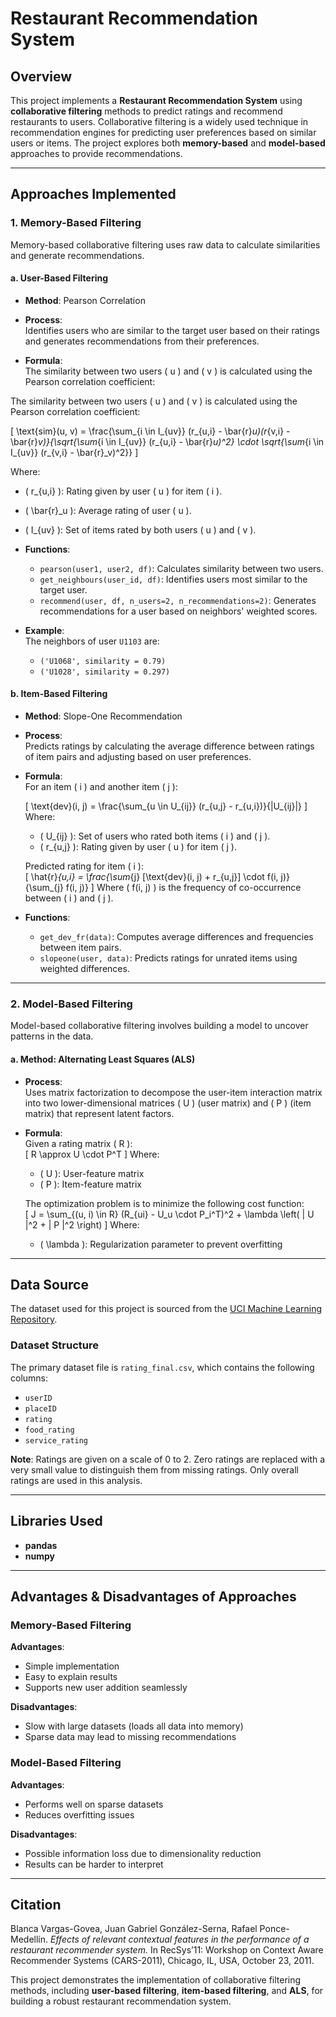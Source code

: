 # Restaurant Recommendation System

## Overview  
This project implements a **Restaurant Recommendation System** using **collaborative filtering** methods to predict ratings and recommend restaurants to users. Collaborative filtering is a widely used technique in recommendation engines for predicting user preferences based on similar users or items. The project explores both **memory-based** and **model-based** approaches to provide recommendations.

---

## Approaches Implemented  

### 1. **Memory-Based Filtering**  
Memory-based collaborative filtering uses raw data to calculate similarities and generate recommendations.  

#### a. **User-Based Filtering**  
- **Method**: Pearson Correlation  
- **Process**:  
  Identifies users who are similar to the target user based on their ratings and generates recommendations from their preferences.

- **Formula**:  
  The similarity between two users \( u \) and \( v \) is calculated using the Pearson correlation coefficient:  

 The similarity between two users \( u \) and \( v \) is calculated using the Pearson correlation coefficient:

\[
\text{sim}(u, v) = \frac{\sum_{i \in I_{uv}} (r_{u,i} - \bar{r}_u)(r_{v,i} - \bar{r}_v)}{\sqrt{\sum_{i \in I_{uv}} (r_{u,i} - \bar{r}_u)^2} \cdot \sqrt{\sum_{i \in I_{uv}} (r_{v,i} - \bar{r}_v)^2}}
\]

Where:  
- \( r_{u,i} \): Rating given by user \( u \) for item \( i \).  
- \( \bar{r}_u \): Average rating of user \( u \).  
- \( I_{uv} \): Set of items rated by both users \( u \) and \( v \).

- **Functions**:  
  - `pearson(user1, user2, df)`: Calculates similarity between two users.  
  - `get_neighbours(user_id, df)`: Identifies users most similar to the target user.  
  - `recommend(user, df, n_users=2, n_recommendations=2)`: Generates recommendations for a user based on neighbors' weighted scores.  

- **Example**:  
  The neighbors of user `U1103` are:  
  - `('U1068', similarity = 0.79)`  
  - `('U1028', similarity = 0.297)`  

#### b. **Item-Based Filtering**  
- **Method**: Slope-One Recommendation  
- **Process**:  
  Predicts ratings by calculating the average difference between ratings of item pairs and adjusting based on user preferences.

- **Formula**:  
  For an item \( i \) and another item \( j \):  

  \[
  \text{dev}(i, j) = \frac{\sum_{u \in U_{ij}} (r_{u,j} - r_{u,i})}{|U_{ij}|}
  \]
  Where:  
  - \( U_{ij} \): Set of users who rated both items \( i \) and \( j \).  
  - \( r_{u,j} \): Rating given by user \( u \) for item \( j \).  

  Predicted rating for item \( i \):  
  \[
  \hat{r}_{u,i} = \frac{\sum_{j} [\text{dev}(i, j) + r_{u,j}] \cdot f(i, j)}{\sum_{j} f(i, j)}
  \]
  Where \( f(i, j) \) is the frequency of co-occurrence between \( i \) and \( j \).  

- **Functions**:  
  - `get_dev_fr(data)`: Computes average differences and frequencies between item pairs.  
  - `slopeone(user, data)`: Predicts ratings for unrated items using weighted differences.

---

### 2. **Model-Based Filtering**  
Model-based collaborative filtering involves building a model to uncover patterns in the data.  

#### a. **Method**: Alternating Least Squares (ALS)  
- **Process**:  
  Uses matrix factorization to decompose the user-item interaction matrix into two lower-dimensional matrices \( U \) (user matrix) and \( P \) (item matrix) that represent latent factors.

- **Formula**:  
  Given a rating matrix \( R \):  
  \[
  R \approx U \cdot P^T
  \]
  Where:  
  - \( U \): User-feature matrix  
  - \( P \): Item-feature matrix  

  The optimization problem is to minimize the following cost function:  
  \[
  J = \sum_{(u, i) \in R} (R_{ui} - U_u \cdot P_i^T)^2 + \lambda \left( \| U \|^2 + \| P \|^2 \right)
  \]
  Where:  
  - \( \lambda \): Regularization parameter to prevent overfitting  

---

## Data Source  
The dataset used for this project is sourced from the [UCI Machine Learning Repository](https://archive.ics.uci.edu/ml/datasets/Restaurant+%26+consumer+data).  

### Dataset Structure  
The primary dataset file is `rating_final.csv`, which contains the following columns:  
- `userID`  
- `placeID`  
- `rating`  
- `food_rating`  
- `service_rating`  

**Note**: Ratings are given on a scale of 0 to 2. Zero ratings are replaced with a very small value to distinguish them from missing ratings. Only overall ratings are used in this analysis.  

---

## Libraries Used  
- **pandas**  
- **numpy**  

---

## Advantages & Disadvantages of Approaches  

### Memory-Based Filtering  
**Advantages**:  
- Simple implementation  
- Easy to explain results  
- Supports new user addition seamlessly  

**Disadvantages**:  
- Slow with large datasets (loads all data into memory)  
- Sparse data may lead to missing recommendations  

### Model-Based Filtering  
**Advantages**:  
- Performs well on sparse datasets  
- Reduces overfitting issues  

**Disadvantages**:  
- Possible information loss due to dimensionality reduction  
- Results can be harder to interpret  

---

## Citation  
Blanca Vargas-Govea, Juan Gabriel González-Serna, Rafael Ponce-Medellín. *Effects of relevant contextual features in the performance of a restaurant recommender system.* In RecSys’11: Workshop on Context Aware Recommender Systems (CARS-2011), Chicago, IL, USA, October 23, 2011.  

This project demonstrates the implementation of collaborative filtering methods, including **user-based filtering**, **item-based filtering**, and **ALS**, for building a robust restaurant recommendation system.
